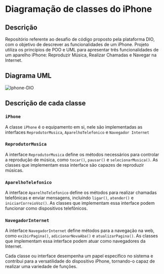 # Diagramação de classes do iPhone

## Descrição

Repositório referente ao desafio de código proposto pela plataforma DIO, com o objetivo de descrever as funcionalidades de um iPhone. Projeto utiliza os princípios de POO e UML para apresentar três funcionalidades de um aparelho iPhone: Reproduzir Música, Realizar Chamadas e Navegar na Internet.

## Diagrama UML

![Iphone-DIO](https://github.com/Pely001/iphone-dio/assets/112733794/f7ba6ecf-eb2b-4362-bfde-c9de4058941e)

## Descrição de cada classe

### `iPhone`
A classe `iPhone` é o equipamento em si, nele são implementadas as interfaces `ReprodutorMusica`, `AparelhoTelefonico` e `Navegador Internet`

### `ReprodutorMusica`

A interface `ReprodutorMusica` define os métodos necessários para controlar a reprodução de música, como `tocar()`, `pausar()` e `selecionarMusica()`. As classes que implementam essa interface são capazes de reproduzir músicas.

### `AparelhoTelefonico`

A interface `AparelhoTelefonico` define os métodos para realizar chamadas telefônicas e enviar mensagens, incluindo `ligar()`, `atender()` e `iniciarCorreioVoz()`. As classes que implementam essa interface podem funcionar como dispositivos telefônicos.

### `NavegadorInternet`

A interface `NavegadorInternet` define métodos para a navegação na web, como `exibirPagina()`, `adicionarNovaAba()` e `atualizarPagina()`. As classes que implementam essa interface podem atuar como navegadores da Internet.

Cada classe ou interface desempenha um papel específico no sistema e contribui para a versatilidade do dispositivo iPhone, tornando-o capaz de realizar uma variedade de funções.
